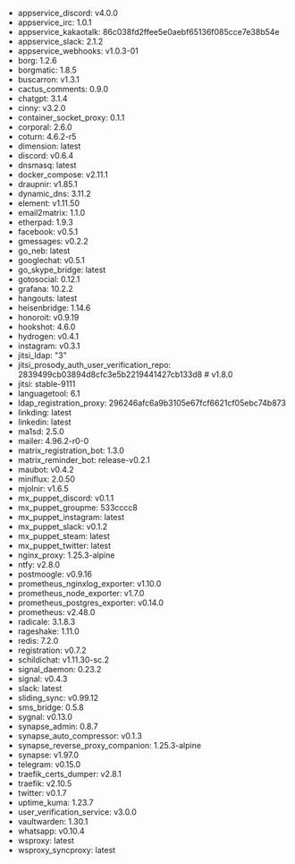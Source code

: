 * appservice_discord: v4.0.0
* appservice_irc: 1.0.1
* appservice_kakaotalk: 86c038fd2ffee5e0aebf65136f085cce7e38b54e
* appservice_slack: 2.1.2
* appservice_webhooks: v1.0.3-01
* borg: 1.2.6
* borgmatic: 1.8.5
* buscarron: v1.3.1
* cactus_comments: 0.9.0
* chatgpt: 3.1.4
* cinny: v3.2.0
* container_socket_proxy: 0.1.1
* corporal: 2.6.0
* coturn: 4.6.2-r5
* dimension: latest
* discord: v0.6.4
* dnsmasq: latest
* docker_compose: v2.11.1
* draupnir: v1.85.1
* dynamic_dns: 3.11.2
* element: v1.11.50
* email2matrix: 1.1.0
* etherpad: 1.9.3
* facebook: v0.5.1
* gmessages: v0.2.2
* go_neb: latest
* googlechat: v0.5.1
* go_skype_bridge: latest
* gotosocial: 0.12.1
* grafana: 10.2.2
* hangouts: latest
* heisenbridge: 1.14.6
* honoroit: v0.9.19
* hookshot: 4.6.0
* hydrogen: v0.4.1
* instagram: v0.3.1
* jitsi_ldap: "3"
* jitsi_prosody_auth_user_verification_repo: 2839499cb03894d8cfc3e5b2219441427cb133d8 # v1.8.0
* jitsi: stable-9111
* languagetool: 6.1
* ldap_registration_proxy: 296246afc6a9b3105e67fcf6621cf05ebc74b873
* linkding: latest
* linkedin: latest
* ma1sd: 2.5.0
* mailer: 4.96.2-r0-0
* matrix_registration_bot: 1.3.0
* matrix_reminder_bot: release-v0.2.1
* maubot: v0.4.2
* miniflux: 2.0.50
* mjolnir: v1.6.5
* mx_puppet_discord: v0.1.1
* mx_puppet_groupme: 533cccc8
* mx_puppet_instagram: latest
* mx_puppet_slack: v0.1.2
* mx_puppet_steam: latest
* mx_puppet_twitter: latest
* nginx_proxy: 1.25.3-alpine
* ntfy: v2.8.0
* postmoogle: v0.9.16
* prometheus_nginxlog_exporter: v1.10.0
* prometheus_node_exporter: v1.7.0
* prometheus_postgres_exporter: v0.14.0
* prometheus: v2.48.0
* radicale: 3.1.8.3
* rageshake: 1.11.0
* redis: 7.2.0
* registration: v0.7.2
* schildichat: v1.11.30-sc.2
* signal_daemon: 0.23.2
* signal: v0.4.3
* slack: latest
* sliding_sync: v0.99.12
* sms_bridge: 0.5.8
* sygnal: v0.13.0
* synapse_admin: 0.8.7
* synapse_auto_compressor: v0.1.3
* synapse_reverse_proxy_companion: 1.25.3-alpine
* synapse: v1.97.0
* telegram: v0.15.0
* traefik_certs_dumper: v2.8.1
* traefik: v2.10.5
* twitter: v0.1.7
* uptime_kuma: 1.23.7
* user_verification_service: v3.0.0
* vaultwarden: 1.30.1
* whatsapp: v0.10.4
* wsproxy: latest
* wsproxy_syncproxy: latest
